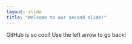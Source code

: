 ```yaml
---
layout: slide
title: "Welcome to our second slide!"
---
```

GitHub is so cool!
Use the left arrow to go back!
